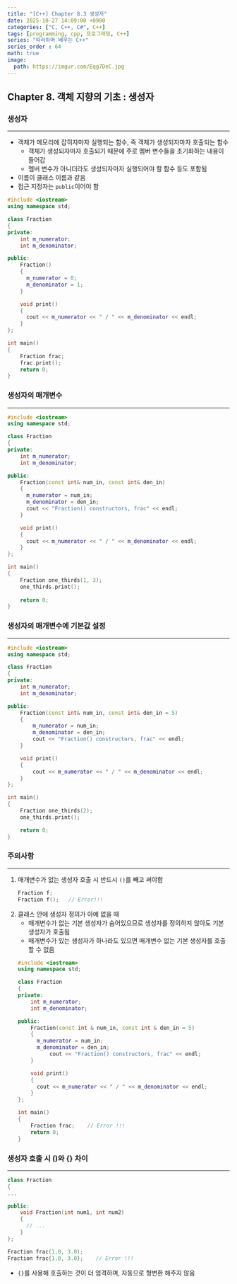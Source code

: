 ```yaml
---
title: "[C++] Chapter 8.3 생성자"
date: 2025-10-27 14:09:00 +0900
categories: ["C, C++, C#", C++]
tags: [programming, cpp, 프로그래밍, C++]
series: "따라하며 배우는 C++"
series_order : 64
math: true
image:
  path: https://imgur.com/Eqg7DeC.jpg
---
```


## Chapter 8. 객체 지향의 기초 : 생성자

### 생성자

---

- 객체가 메모리에 잡히자마자 실행되는 함수, 즉 객체가 생성되자마자 호출되는 함수
  - 객체가 생성되자마자 호출되기 때문에 주로 멤버 변수들을 초기화하는 내용이 들어감
  - 멤버 변수가 아니더라도 생성되자마자 실행되어야 할 함수 등도 포함됨
- 이름이 클래스 이름과 같음
- 접근 지정자는 `public`이어야 함

```cpp
#include <iostream>
using namespace std;

class Fraction
{
private:
    int m_numerator;
    int m_denominator;

public:
    Fraction()
    {
      m_numerator = 0;  
      m_denominator = 1;
    }

    void print()
    {
      cout << m_numerator << " / " << m_denominator << endl;
    }
};

int main()
{
    Fraction frac;
    frac.print();
    return 0;
}
```

### 생성자의 매개변수

---

```cpp
#include <iostream>
using namespace std;

class Fraction
{
private:  
    int m_numerator; 
    int m_denominator; 

public:
    Fraction(const int& num_in, const int& den_in)
    {
      m_numerator = num_in;  
      m_denominator = den_in;
      cout << "Fraction() constructors, frac" << endl;
    }

    void print()
    {
      cout << m_numerator << " / " << m_denominator << endl;
    }
};

int main()
{
    Fraction one_thirds(1, 3);
    one_thirds.print();
    
    return 0;
}
```

### 생성자의 매개변수에 기본값 설정

---

```cpp
#include <iostream>
using namespace std;

class Fraction
{
private:  
    int m_numerator; 
    int m_denominator; 

public:
    Fraction(const int& num_in, const int& den_in = 5)
    {
        m_numerator = num_in;  
        m_denominator = den_in;
        cout << "Fraction() constructors, frac" << endl;
    }

    void print()
    {
        cout << m_numerator << " / " << m_denominator << endl;
    }
};

int main()
{
    Fraction one_thirds(2);
    one_thirds.print();

    return 0;
}
```

### 주의사항

---

1. 매개변수가 없는 생성자 호출 시 반드시 `()`를 빼고 써야함
    ```cpp
    Fraction f;
    Fraction f();   // Error!!!
    ```
2. 클래스 안에 생성자 정의가 아예 없을 때
    - 매개변수가 없는 기본 생성자가 숨어있으므로 생성자를 정의하지 않아도 기본 생성자가 호출됨
    - 매개변수가 있는 생성자가 하나라도 있으면 매개변수 없는 기본 생성자를 호출할 수 없음
    ```cpp
    #include <iostream>
    using namespace std;

    class Fraction
    {
    private:  
        int m_numerator; 
        int m_denominator; 

    public:
        Fraction(const int & num_in, const int & den_in = 5)
        {
          m_numerator = num_in;  
          m_denominator = den_in;
              cout << "Fraction() constructors, frac" << endl;
        }

        void print()
        {
          cout << m_numerator << " / " << m_denominator << endl;
        }
    };

    int main()
    {
        Fraction frac;    // Error !!!
        return 0;
    }
    ```

### 생성자 호출 시 ()와 {} 차이

---

```cpp
class Fraction
{
...

public:
    void Fraction(int num1, int num2)
    {
      // ...
    }
};

Fraction frac(1.0, 3.0);
Fraction frac{1.0, 3.0};    // Error !!!
```

- `{}`를 사용해 호출하는 것이 더 엄격하며, 자동으로 형변환 해주지 않음
